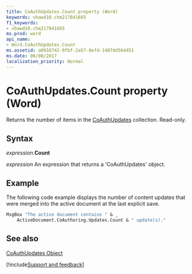 ```yaml
---
title: CoAuthUpdates.Count property (Word)
keywords: vbawd10.chm217841665
f1_keywords:
- vbawd10.chm217841665
ms.prod: word
api_name:
- Word.CoAuthUpdates.Count
ms.assetid: a0918742-9fbf-2a57-8efd-1487dd56d451
ms.date: 06/08/2017
localization_priority: Normal
---
```



# CoAuthUpdates.Count property (Word)

Returns the number of items in the [CoAuthUpdates](overview/Word.md) collection. Read-only.


## Syntax

_expression_.**Count**

 _expression_ An expression that returns a 'CoAuthUpdates' object.


## Example

The following code example displays the number of content updates that were merged into the active document at the last explicit save.


```vb
MsgBox "The active document contains " & _ 
    ActiveDocument.CoAuthoring.Updates.Count & " update(s)."
```


## See also


[CoAuthUpdates Object](overview/Word.md)

[!include[Support and feedback](~/includes/feedback-boilerplate.md)]